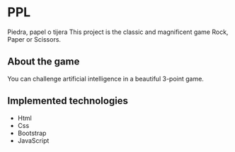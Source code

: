 
# PPL
Piedra, papel o tijera
This project is the classic and magnificent game Rock, Paper or Scissors.
<h2> About the game</h2>
You can challenge artificial intelligence in a beautiful 3-point game.
<h2> Implemented technologies </h2>
<ul>
<li>Html</li>
<li>Css</li>
<li>Bootstrap</li>
<li>JavaScript</li>
